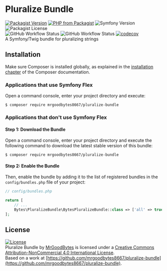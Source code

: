 # Pluralize Bundle
[![Packagist Version](https://img.shields.io/packagist/v/mrgoodbytes8667/pluralize-bundle?logo=packagist&logoColor=FFF&style=flat)](https://packagist.org/packages/mrgoodbytes8667/pluralize-bundle)
[![PHP from Packagist](https://img.shields.io/packagist/php-v/mrgoodbytes8667/pluralize-bundle?logo=php&logoColor=FFF&style=flat)](https://packagist.org/packages/mrgoodbytes8667/pluralize-bundle)
![Symfony Version](https://img.shields.io/endpoint?url=https%3A%2F%2Fshields.goodbytes.live%2Fshield%2Fsymfony%2F%255E5.2%2520%257C%2520%255E6.0&logoColor=FFF&style=flat)
![Packagist License](https://img.shields.io/packagist/l/mrgoodbytes8667/pluralize-bundle?logo=creative-commons&logoColor=FFF&style=flat)  
![GitHub Workflow Status](https://img.shields.io/github/workflow/status/mrgoodbytes8667/pluralize-bundle/release?label=stable&logo=github&logoColor=FFF&style=flat)
![GitHub Workflow Status](https://img.shields.io/github/workflow/status/mrgoodbytes8667/pluralize-bundle/tests?logo=github&logoColor=FFF&style=flat)
[![codecov](https://img.shields.io/codecov/c/github/mrgoodbytes8667/pluralize-bundle?logo=codecov&logoColor=FFF&style=flat)](https://codecov.io/gh/mrgoodbytes8667/pluralize-bundle)  
A Symfony/Twig bundle for pluralizing strings

## Installation

Make sure Composer is installed globally, as explained in the
[installation chapter](https://getcomposer.org/doc/00-intro.md)
of the Composer documentation.

### Applications that use Symfony Flex

Open a command console, enter your project directory and execute:

```console
$ composer require mrgoodbytes8667/pluralize-bundle
```

### Applications that don't use Symfony Flex

#### Step 1: Download the Bundle

Open a command console, enter your project directory and execute the
following command to download the latest stable version of this bundle:

```console
$ composer require mrgoodbytes8667/pluralize-bundle
```

#### Step 2: Enable the Bundle

Then, enable the bundle by adding it to the list of registered bundles
in the `config/bundles.php` file of your project:

```php
// config/bundles.php

return [
    // ...
    Bytes\PluralizeBundle\BytesPluralizeBundle::class => ['all' => true],
];
```

## License
[![License](https://i.creativecommons.org/l/by-nc/4.0/88x31.png)]("http://creativecommons.org/licenses/by-nc/4.0/)  
Pluralize Bundle by [MrGoodBytes](https://mrgoodbytes.dev) is licensed under a [Creative Commons Attribution-NonCommercial 4.0 International License](http://creativecommons.org/licenses/by-nc/4.0/).  
Based on a work at [https://github.com/mrgoodbytes8667/pluralize-bundle](https://github.com/mrgoodbytes8667/pluralize-bundle).